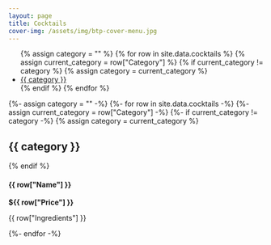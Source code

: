 ```yaml
---
layout: page
title: Cocktails
cover-img: /assets/img/btp-cover-menu.jpg
---
```


<ul class="nav justify-content-center sticky-top pt-5 bg-white small">
{% assign category = "" %}
{% for row in site.data.cocktails %}
{% assign current_category = row["Category"] %}
{% if current_category != category %}
{% assign category = current_category %}
  <li class="nav-item"><a class="nav-link" href="#{{ category | replace: " ", "-" | downcase }}">{{ category }}</a></li>
{% endif %}
{% endfor %}
</ul>

{%- assign category = "" -%}
{%- for row in site.data.cocktails -%}
{%- assign current_category = row["Category"] -%}
{%- if current_category != category -%}
{% assign category = current_category %}

## {{ category }}
{% endif %}
<h4 class="d-inline-block">{{ row["Name"] }}</h4><div class="float-md-right mt-md-3"><b>${{ row["Price"] }}</b></div>
<p class="m-0">{{ row["Ingredients"] }}</p>
{%- endfor -%}
